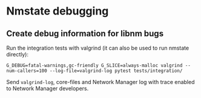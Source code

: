 # Nmstate debugging

## Create debug information for libnm bugs

Run the integration tests with valgrind (it can also be used to run nmstate
directly):

```shell
G_DEBUG=fatal-warnings,gc-friendly G_SLICE=always-malloc valgrind --num-callers=100 --log-file=valgrind-log pytest tests/integration/
```

Send `valgrind-log`, core-files and Network Manager log with trace enabled to
Network Manager developers.
